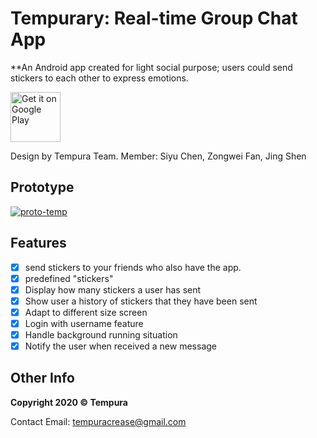 # Tempurary: Real-time Group Chat App

**An Android app created for light social purpose; users could send stickers to each other to express emotions.

[<img src="https://play.google.com/intl/en_us/badges/images/generic/en_badge_web_generic.png" alt="Get it on Google Play" height="80" />](https://play.google.com/store/apps/details?id=com.app.crease_CS5520)

Design by Tempura Team.
Member: Siyu Chen, Zongwei Fan, Jing Shen

## Prototype
<a href="https://ibb.co/z6828VL"><img src="https://i.ibb.co/xFmgmqc/proto-temp.png" alt="proto-temp" border="0"></a>

## Features
- [x] send stickers to your friends who also have the app. 
- [x] predefined "stickers"
- [x] Display how many stickers a user has sent
- [x] Show user a history of stickers that they have been sent
- [x] Adapt to different size screen
- [x] Login with username feature
- [x] Handle background running situation
- [x] Notify the user when received a new message

## Other Info
**Copyright 2020 © Tempura**

Contact Email: tempuracrease@gmail.com
